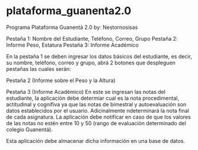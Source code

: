# plataforma_guanenta2.0

Programa Plataforma Guanentá 2.0
by: Nestornosisas

Pestaña 1: Nombre del Estudiante, Teléfono, Correo, Grupo
Pestaña 2: Informe Peso, Estatura
Pestaña 3: Informe Académico

En la pestaña 1 se deben ingresar los datos básicos del estudiante, es decir, su nombre, teléfono, correo y grupo, abrá 2 botones que despleguen pestañas las cuales serán:

Pestaña 2 (Informe sobre el Peso y la Altura)

Pestaña 3 (Informe Académico)
En este se ingresan las notas del estudiante, la aplicación debe determiar cual es la nota procedimental, actitudinal y cognifiva ya que las notas de bimestral y autoevaluación son datos establecidos por el usuario.
Adicinalmente ndeterminará la nota final de cada asignatura.
La aplicación debe notificar en caso de que los valores de las notas no estén entre 10 y 50 (rango de evaluación determinado del colegio Guanentá).


Esta aplicación debe almacenar dicha información en una base de datos.